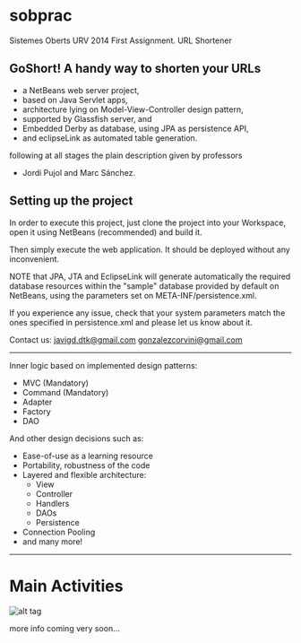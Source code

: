 sobprac
=======

Sistemes Oberts URV 2014 First Assignment. URL Shortener

GoShort! A handy way to shorten your URLs
-------------------------------------------------------------
 - a NetBeans web server project,
 - based on Java Servlet apps,
 - architecture lying on Model-View-Controller design pattern,
 - supported by Glassfish server, and
 - Embedded Derby as database, using JPA as persistence API,
 - and eclipseLink as automated table generation.

following at all stages the plain description given by professors
 - Jordi Pujol and Marc Sánchez.


Setting up the project
-------------------------------------------------------------

In order to execute this project, just clone the project into your
Workspace, open it using NetBeans (recommended) and build it.

Then simply execute the web application. It should be deployed without
any inconvenient.

NOTE that JPA, JTA and EclipseLink will generate automatically the
required database resources within the "sample" database provided by
default on NetBeans, using the parameters set on META-INF/persistence.xml.

If you experience any issue, check that your system parameters
match the ones specified in persistence.xml and please let us know about it.

Contact us: javigd.dtk@gmail.com gonzalezcorvini@gmail.com

----------------------------------------------------------

Inner logic based on implemented design patterns:
 - MVC (Mandatory)
 - Command (Mandatory)
 - Adapter
 - Factory
 - DAO

And other design decisions such as:
 - Ease-of-use as a learning resource
 - Portability, robustness of the code
 - Layered and flexible architecture:
    - View
    - Controller
    - Handlers
    - DAOs
    - Persistence
 - Connection Pooling
 - and many more!

----------------------------------------------------------

Main Activities
======

![alt tag](http://i.imgur.com/CxJtd64.png)


more info coming very soon...
